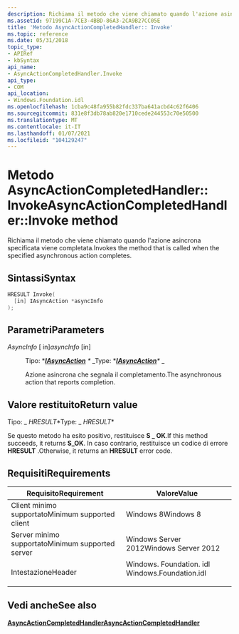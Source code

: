 ```yaml
---
description: Richiama il metodo che viene chiamato quando l'azione asincrona specificata viene completata.
ms.assetid: 97199C1A-7CE3-4BBD-86A3-2CA9B27CC05E
title: 'Metodo AsyncActionCompletedHandler:: Invoke'
ms.topic: reference
ms.date: 05/31/2018
topic_type:
- APIRef
- kbSyntax
api_name:
- AsyncActionCompletedHandler.Invoke
api_type:
- COM
api_location:
- Windows.Foundation.idl
ms.openlocfilehash: 1cba9c48fa955b82fdc337ba641acbd4c62f6406
ms.sourcegitcommit: 831e8f3db78ab820e1710cede244553c70e50500
ms.translationtype: MT
ms.contentlocale: it-IT
ms.lasthandoff: 01/07/2021
ms.locfileid: "104129247"
---
```

# <a name="asyncactioncompletedhandlerinvoke-method"></a><span data-ttu-id="d07bf-103">Metodo AsyncActionCompletedHandler:: Invoke</span><span class="sxs-lookup"><span data-stu-id="d07bf-103">AsyncActionCompletedHandler::Invoke method</span></span>

<span data-ttu-id="d07bf-104">Richiama il metodo che viene chiamato quando l'azione asincrona specificata viene completata.</span><span class="sxs-lookup"><span data-stu-id="d07bf-104">Invokes the method that is called when the specified asynchronous action completes.</span></span>

## <a name="syntax"></a><span data-ttu-id="d07bf-105">Sintassi</span><span class="sxs-lookup"><span data-stu-id="d07bf-105">Syntax</span></span>


```C++
HRESULT Invoke(
  [in] IAsyncAction *asyncInfo
);
```



## <a name="parameters"></a><span data-ttu-id="d07bf-106">Parametri</span><span class="sxs-lookup"><span data-stu-id="d07bf-106">Parameters</span></span>

<dl> <dt>

<span data-ttu-id="d07bf-107">*AsyncInfo* \[ in\]</span><span class="sxs-lookup"><span data-stu-id="d07bf-107">*asyncInfo* \[in\]</span></span>
</dt> <dd>

<span data-ttu-id="d07bf-108">Tipo: \**[**IAsyncAction**](/windows/win32/api/windows.foundation/nn-windows-foundation-iasyncaction) \** _</span><span class="sxs-lookup"><span data-stu-id="d07bf-108">Type: \**[**IAsyncAction**](/windows/win32/api/windows.foundation/nn-windows-foundation-iasyncaction)\** _</span></span>

<span data-ttu-id="d07bf-109">Azione asincrona che segnala il completamento.</span><span class="sxs-lookup"><span data-stu-id="d07bf-109">The asynchronous action that reports completion.</span></span>

</dd> </dl>

## <a name="return-value"></a><span data-ttu-id="d07bf-110">Valore restituito</span><span class="sxs-lookup"><span data-stu-id="d07bf-110">Return value</span></span>

<span data-ttu-id="d07bf-111">Tipo: _ *HRESULT*\*</span><span class="sxs-lookup"><span data-stu-id="d07bf-111">Type: _ *HRESULT*\*</span></span>

<span data-ttu-id="d07bf-112">Se questo metodo ha esito positivo, restituisce **S \_ OK**.</span><span class="sxs-lookup"><span data-stu-id="d07bf-112">If this method succeeds, it returns **S\_OK**.</span></span> <span data-ttu-id="d07bf-113">In caso contrario, restituisce un codice di errore **HRESULT** .</span><span class="sxs-lookup"><span data-stu-id="d07bf-113">Otherwise, it returns an **HRESULT** error code.</span></span>

## <a name="requirements"></a><span data-ttu-id="d07bf-114">Requisiti</span><span class="sxs-lookup"><span data-stu-id="d07bf-114">Requirements</span></span>



| <span data-ttu-id="d07bf-115">Requisito</span><span class="sxs-lookup"><span data-stu-id="d07bf-115">Requirement</span></span> | <span data-ttu-id="d07bf-116">Valore</span><span class="sxs-lookup"><span data-stu-id="d07bf-116">Value</span></span> |
|-------------------------------------|---------------------------------------------------------------------------------------------------|
| <span data-ttu-id="d07bf-117">Client minimo supportato</span><span class="sxs-lookup"><span data-stu-id="d07bf-117">Minimum supported client</span></span><br/> | <span data-ttu-id="d07bf-118">Windows 8</span><span class="sxs-lookup"><span data-stu-id="d07bf-118">Windows 8</span></span><br/>                                                                              |
| <span data-ttu-id="d07bf-119">Server minimo supportato</span><span class="sxs-lookup"><span data-stu-id="d07bf-119">Minimum supported server</span></span><br/> | <span data-ttu-id="d07bf-120">Windows Server 2012</span><span class="sxs-lookup"><span data-stu-id="d07bf-120">Windows Server 2012</span></span><br/>                                                                    |
| <span data-ttu-id="d07bf-121">Intestazione</span><span class="sxs-lookup"><span data-stu-id="d07bf-121">Header</span></span><br/>                   | <dl> <span data-ttu-id="d07bf-122"><dt>Windows. Foundation. idl</dt></span><span class="sxs-lookup"><span data-stu-id="d07bf-122"><dt>Windows.Foundation.idl</dt></span></span> </dl> |



## <a name="see-also"></a><span data-ttu-id="d07bf-123">Vedi anche</span><span class="sxs-lookup"><span data-stu-id="d07bf-123">See also</span></span>

<dl> <dt>

[<span data-ttu-id="d07bf-124">**AsyncActionCompletedHandler**</span><span class="sxs-lookup"><span data-stu-id="d07bf-124">**AsyncActionCompletedHandler**</span></span>](asyncactioncompletedhandler.md)
</dt> </dl>

 

